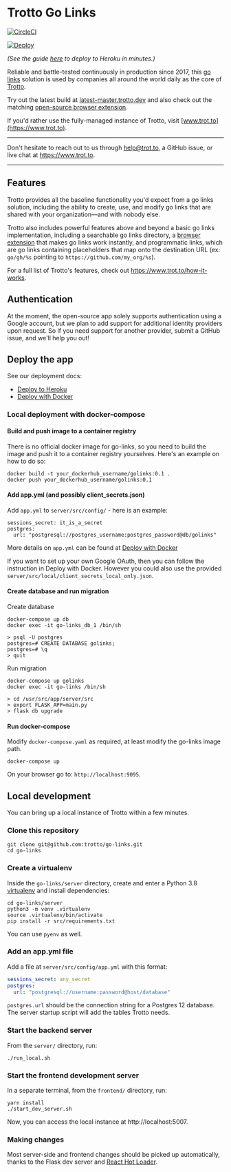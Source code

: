 # Trotto Go Links

[![CircleCI](https://circleci.com/gh/trotto/go-links.svg?style=svg)](https://circleci.com/gh/trotto/go-links)

[![Deploy](https://www.herokucdn.com/deploy/button.svg)](https://heroku.com/deploy?template=https://github.com/trotto/go-links)

_(See the guide [here](https://www.trot.to/docs/deploy/deploy-to-heroku) to deploy to Heroku in minutes.)_


Reliable and battle-tested continuously in production since 2017, this [go links](https://www.trot.to/go-links) solution
is used by companies all around the world daily as the core of [Trotto](https://www.trot.to).

Try out the latest build at [latest-master.trotto.dev](https://latest-master.trotto.dev) and also check out the
matching [open-source browser extension](https://github.com/trotto/browser-extension).

If you'd rather use the fully-managed instance of Trotto, visit [www.trot.to](https://www.trot.to).

----

Don't hesitate to reach out to us through help@trot.to, a GitHub issue, or live chat
at https://www.trot.to.

----

## Features

Trotto provides all the baseline functionality you'd expect from a go links solution, including the ability to
create, use, and modify go links that are shared with your organization—and with nobody else.

Trotto also includes powerful features above and beyond a basic go links implementation, including a searchable go
links directory, a [browser extension](https://github.com/trotto/browser-extension) that makes go links work instantly,
and programmatic links, which are go links containing placeholders that map onto the destination
URL (ex: `go/gh/%s` pointing to `https://github.com/my_org/%s`).

For a full list of Trotto's features, check out https://www.trot.to/how-it-works.

## Authentication

At the moment, the open-source app solely supports authentication using a Google account,
but we plan to add support for additional identity providers upon request. So if you need support
for another provider, submit a GitHub issue, and we'll help you out!

## Deploy the app

See our deployment docs:

- [Deploy to Heroku](http://www.trot.to/docs/deploy/deploy-to-heroku)
- [Deploy with Docker](http://www.trot.to/docs/deploy/deploy-with-docker)

### Local deployment with docker-compose

#### Build and push image to a container registry

There is no official docker image for go-links, so you need to build the image
and push it to a container registry yourselves.
Here's an example on how to do so:

```
docker build -t your_dockerhub_username/golinks:0.1 .
docker push your_dockerhub_username/golinks:0.1
```

#### Add app.yml (and possibly client_secrets.json)

Add `app.yml` to `server/src/config/` - here is an example:
```
sessions_secret: it_is_a_secret
postgres:
  url: "postgresql://postgres_username:postgres_password@db/golinks"
```
More details on `app.yml` can be found at [Deploy with Docker](http://www.trot.to/docs/deploy/deploy-with-docker)

If you want to set up your own Google OAuth, then you can follow the instruction in Deploy with Docker.
However you could also use the provided `server/src/local/client_secrets_local_only.json`.

#### Create database and run migration

Create database
```
docker-compose up db
docker exec -it go-links_db_1 /bin/sh

> psql -U postgres
postgres=# CREATE DATABASE golinks;
postgres=# \q
> quit
```

Run migration
```
docker-compose up golinks
docker exec -it go-links /bin/sh

> cd /usr/src/app/server/src
> export FLASK_APP=main.py
> flask db upgrade
```

#### Run docker-compose

Modify `docker-compose.yaml` as required, at least modify the go-links image path.

```
docker-compose up
```

On your browser go to: `http://localhost:9095`.

## Local development

You can bring up a local instance of Trotto within a few minutes.

### Clone this repository

```
git clone git@github.com:trotto/go-links.git
cd go-links
```

### Create a virtualenv

Inside the `go-links/server` directory, create and enter a
Python 3.8 [virtualenv](https://docs.python.org/3/library/venv.html) and install dependencies:

```
cd go-links/server
python3 -m venv .virtualenv
source .virtualenv/bin/activate
pip install -r src/requirements.txt
```

You can use `pyenv` as well.

### Add an app.yml file

Add a file at `server/src/config/app.yml` with this format:

```yaml
sessions_secret: any_secret
postgres:
  url: "postgresql://username:password@host/database"
```

`postgres.url` should be the connection string for a Postgres 12 database. The server
startup script will add the tables Trotto needs.

### Start the backend server

From the `server/` directory, run:

```
./run_local.sh
```

### Start the frontend development server

In a separate terminal, from the `frontend/` directory, run:

```
yarn install
./start_dev_server.sh
```

Now, you can access the local instance at http://localhost:5007.

### Making changes

Most server-side and frontend changes should be picked up automatically, thanks to the Flask dev server and
[React Hot Loader](https://github.com/gaearon/react-hot-loader).

